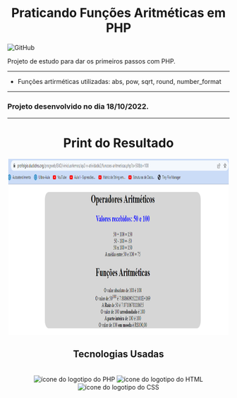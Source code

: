 <h1 align="center">Praticando Funções Aritméticas em PHP</h1>

![GitHub](https://img.shields.io/github/license/viniciuslemos93/estudos_backend/)

Projeto de estudo para dar os primeiros passos com PHP.

<hr>

- Funções artirméticas utilizadas: abs, pow, sqrt, round, number_format

<hr>
<h3> Projeto desenvolvido no dia 18/10/2022. </h3>
<hr>

<h1 align="center">Print do Resultado</h1>
<div align="center">
<img align="center" alt="Print do resultado das operações aritméticas em PHP" height="400" width="500" src="print-resultado.PNG">
</div>
<h2 align="center">Tecnologias Usadas</h2>
<div align="center">
     <div style="display: inline_block margin-left:auto margin-rigth:auto"><br>       
       <img align="center" alt="ícone do logotipo do PHP" height="40 widht="50" src="https://cdn.jsdelivr.net/gh/devicons/devicon/icons/php/php-original.svg" />
       <img align="center" alt="ícone do logotipo do HTML" height="40 widht="50" src="https://cdn.jsdelivr.net/gh/devicons/devicon/icons/html5/html5-plain-wordmark.svg" />
       <img align="center" alt="ícone do logotipo do CSS" height="40 widht="50" src="https://cdn.jsdelivr.net/gh/devicons/devicon/icons/css3/css3-plain-wordmark.svg" />
    </div>
</div>

